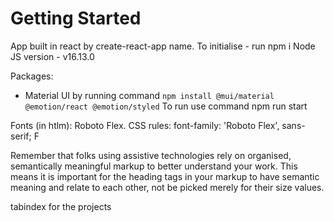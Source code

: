 # Getting Started

App built in react by create-react-app name.
To initialise - run npm i
Node JS version - v16.13.0

Packages:

- Material UI by running command
  `npm install @mui/material @emotion/react @emotion/styled`
  To run use command npm run start

Fonts (in htlm):
Roboto Flex. CSS rules: font-family: 'Roboto Flex', sans-serif;
F

Remember that folks using assistive technologies rely on organised, semantically meaningful markup to better understand your work.
This means it is important for the heading tags in your markup to have semantic meaning and relate to each other, not be picked merely for their size values.

tabindex for the projects
